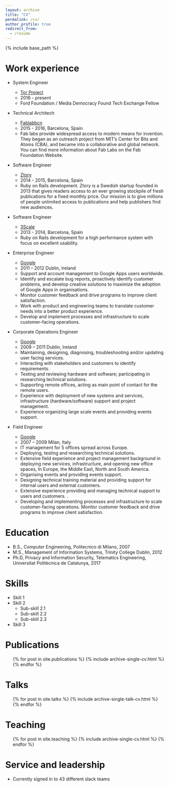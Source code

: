 ```yaml
---
layout: archive
title: "CV"
permalink: /cv/
author_profile: true
redirect_from:
  - /resume
---
```


{% include base_path %}

Work experience
======

* System Engineer
  * [Tor Project](https://www.torproject.org/)
  * 2016 - present
  * Ford Foundation / Media Democracy Found Tech Exchange Fellow

* Technical Architech
  * [Fablabbcn](https://www.fablabbcn.org/)
  * 2015 - 2016, Barcelona, Spain
  * Fab labs provide widespread access to modern means for invention. They began as an outreach project from MIT’s Center for Bits and Atoms (CBA), and became into a collaborative and global network. You can find more information about Fab Labs on the Fab Foundation Website.

* Software Engineer 
  * [Ztory](https://www.ztory.com/)
  * 2014 - 2015, Barcelona, Spain
  * Ruby on Rails development. Ztory is a Swedish startup founded in 2013 that gives readers access to an ever growing stockpile of fresh publications for a fixed monthly price. Our mission is to give millions of people unlimited access to publications and help publishers find new audiences.


* Software Engineer 
  * [3Scale](http://www.3scale.net/)
  * 2013 - 2014, Barcelona, Spain
  * Ruby on Rails development for a high performance system with focus on excellent usability.

* Enterprise Engineer 
  * [Google](http://www.google.com/)
  * 2011 – 2012 Dublin, Ireland
  * Support and account management to Google Apps users worldwide.
  * Identify and escalate bug reports, proactively identify customer problems, and develop creative solutions to maximize the adoption of Google Apps in organisations.
  * Monitor customer feedback and drive programs to improve client satisfaction.
  * Work with product and engineering teams to translate customer needs into a better product experience.
  * Develop and implement processes and infrastructure to scale customer-facing operations.</p>

* Corporate Operations Engineer 
  * [Google](http://www.google.com/)
  * 2009 – 2011 Dublin, Ireland
  * Maintaining, designing, diagnosing, troubleshooting and/or updating user facing services.
  * Interacting with stakeholders and customers to identify requirements.
  * Testing and reviewing hardware and software; participating in researching technical solutions.
  * Supporting remote offices, acting as main point of contact for the remote users.
  * Experience with deployment of new systems and services, infrastructure (hardware/software) support and project management.
  * Experience organizing large scale events and providing events support.</p>

* Field Engineer
  * [Google](http://www.google.com/)
  * 2007 – 2009 Milan, Italy
  * IT management for 5 offices spread across Europe.
  * Deploying, testing and researching technical solutions.
  * Extensive field experience and project management background in deploying new services, infrastructure, and opening new office spaces, In Europe, the Middle East, North and South America.
  * Organising events and providing events support.
  * Designing technical training material and providing support for internal users and external customers.
  * Extensive experience providing and managing technical support to users and customers. .
  * Developing and implementing processes and infrastructure to scale customer-facing operations. Monitor customer feedback and drive programs to improve client satisfaction.</p>



Education
======
* B.S., Computer Engineering, Politecnico di Milano, 2007
* M.S., Management of Information Systems, Trinity College Dublin, 2012
* Ph.D, Privacy and Information Security, Telematics Engineering, Universitat Politècnica de Catalunya, 2017
  
Skills
======
* Skill 1
* Skill 2
  * Sub-skill 2.1
  * Sub-skill 2.2
  * Sub-skill 2.3
* Skill 3

Publications
======
  <ul>{% for post in site.publications %}
    {% include archive-single-cv.html %}
  {% endfor %}</ul>
  
Talks
======
  <ul>{% for post in site.talks %}
    {% include archive-single-talk-cv.html %}
  {% endfor %}</ul>
  
Teaching
======
  <ul>{% for post in site.teaching %}
    {% include archive-single-cv.html %}
  {% endfor %}</ul>
  
Service and leadership
======
* Currently signed in to 43 different slack teams
